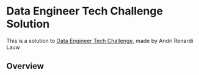 # Data Engineer Tech Challenge Solution

This is a solution to [Data Engineer Tech Challenge](https://github.com/hanselblack/Data-Engineer-Tech-Challenge), made by Andri Renardi Lauw

## Overview

